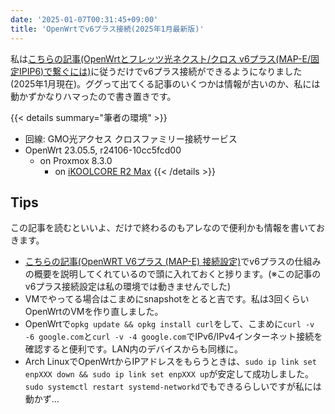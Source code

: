 ```yaml
---
date: '2025-01-07T00:31:45+09:00'
title: 'OpenWrtでv6プラス接続(2025年1月最新版)'
---
```


私は[こちらの記事(OpenWrtとフレッツ光ネクスト/クロス v6プラス(MAP-E/固定IPIP6)で繋ぐには)](https://qiita.com/kouhei-ioroi/items/cf0c6228c5c1faef415a)に従うだけでv6プラス接続ができるようになりました(2025年1月現在)。ググって出てくる記事のいくつかは情報が古いのか、私には動かずかなりハマったので書き置きです。

{{< details summary="筆者の環境" >}}
- 回線: GMO光アクセス クロスファミリー接続サービス
- OpenWrt 23.05.5, r24106-10cc5fcd00
  - on Proxmox 8.3.0
    - on [iKOOLCORE R2 Max](https://jp.ikoolcore.com/products/ikoolcore-r2-max)
{{< /details >}}

## Tips

この記事を読むといいよ、だけで終わるのもアレなので便利かも情報を書いておきます。

- [こちらの記事(OpenWRT V6プラス (MAP-E) 接続設定)](https://forum.ficusonline.com/t/topic/498)でv6プラスの仕組みの概要を説明してくれているので頭に入れておくと捗ります。(※この記事のv6プラス接続設定は私の環境では動きませんでした)
- VMでやってる場合はこまめにsnapshotをとると吉です。私は3回くらいOpenWrtのVMを作り直しました。
- OpenWrtで`opkg update && opkg install curl`をして、こまめに`curl -v -6 google.com`と`curl -v -4 google.com`でIPv6/IPv4インターネット接続を確認すると便利です。LAN内のデバイスからも同様に。
- Arch LinuxでOpenWrtからIPアドレスをもらうときは、`sudo ip link set enpXXX down && sudo ip link set enpXXX up`が安定して成功しました。`sudo systemctl restart systemd-networkd`でもできるらしいですが私には動かず...
